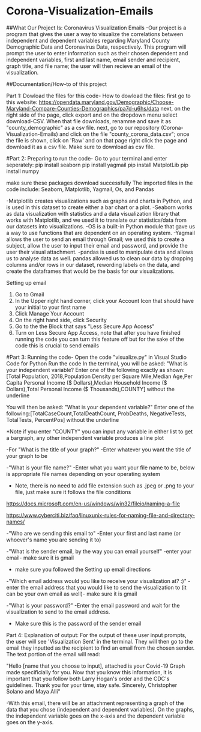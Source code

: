 # Corona-Visualization-Emails
##What Our Project Is: Coronavirus Visualization Emails 
-Our project is a program that gives the user a way to visualize the correlations between independent and dependent variables regarding Maryland County Demographic Data and Coronavirus Data, respectively. This program will prompt the user to enter information such as their chosen dependent and independent variables, first and last name, email sender and recipient, graph title, and file name; the user will then recieve an email of the visualization. 

##Documentation/How-to of this project 

Part 1: Dowload the files for this code-
How to dowload the files:
  first go to this website: https://opendata.maryland.gov/Demographic/Choose-Maryland-Compare-Counties-Demographics/pa7d-u6hs/data
  next, on the right side of the page, click export and on the dropdown menu select download-CSV. When that file downloads, renamme and save it as "county_demographic" as a csv file.
  next, go to our repository (Corona-Visualization-Emails) and click on the file "county_corona_data.csv"; once the file is shown, click on 'Raw' and on that page right click the page and download it as a csv file. Make sure to download as csv file. 
 
#Part 2: Preparing to run the code-
Go to your terminal and enter seperately:
pip install seaborn
pip install yagmail
pip install MatplotLib 
pip install numpy

  make sure these packages download successfully 
The imported files in the code include: Seaborn, Matplotlib, Yagmail, Os, and Pandas

-Matplotlib creates visualizations such as graphs and charts in Python, and is used in this dataset to create either a bar chart or a plot. 
-Seaborn works as data visualization with statistics and a data visualization library that works with Matplotlib, and we used it to translate our statistics/data from our datasets into visualizations. 
-OS is a built-in Python module that gave us a way to use functions that are dependent on an operating system.
-Yagmail allows the user to send an email through Gmail; we used this to create a subject, allow the user to input their email and password, and provide the user their visual attachment.
-pandas is used to manipulate data and allows us to analyse data as well. pandas allowed us to clean our data by dropping columns and/or rows in our dataset, rewording labels on the data, and create the dataframes that would be the basis for our visualizations.

Setting up email 
1. Go to Gmail 
2. In the Upper right hand corner, click your Account Icon that should have your initial to your first name
3. Click Manage Your Account
4. On the right hand side, click Security 
5. Go to the the Block that says "Less Secure App Access" 
6. Turn on Less Secure App Access, note that after you have finished running the code you can turn this feature off but for the sake of the code this is crucial to send emails 


#Part 3: Running the code-
Open the code "visualize.py" in Visual Studio Code for Python 
Run the code 
In the terminal, you will be asked: "What is your independent variable?
Enter one of the following exactly as shown:[Total Population, 2018,Population Density per Square Mile,Median Age,Per Capita Personal Income ($ Dollars),Median Household Income ($ Dollars),Total Personal Income ($ Thousands),COUNTY] without the underline

You will then be asked: "What is your dependent variable?"
  Enter one of the following:[TotalCaseCount,TotalDeathCount, ProbDeaths, NegativeTests, TotalTests, PercentPos] without the underline
  
  *Note if you enter "COUNTY" you can input any variable in either list to get a bargraph, any other independent variable produces a line plot 

-For "What is the title of your graph?"
  -Enter whatever you want the title of your graph to be
  
-"What is your file name?"
  -Enter what you want your file name to be, below is appropriate file names depending on your operating system 
  - Note, there is no need to add file extension such as .jpeg or .png to your file, just make sure it follows the file conditions
 
 https://docs.microsoft.com/en-us/windows/win32/fileio/naming-a-file
  
 
 https://www.cyberciti.biz/faq/linuxunix-rules-for-naming-file-and-directory-names/
  
-"Who are we sending this email to"
  -Enter your first and last name (or whoever's name you are sending it to)
  
-"What is the sender email, by the way you can email yourself"
  -enter your email- make sure it is gmail
  - make sure you followed the Setting up email directions
  
-"Which email address would you like to receive your visualization at? :)"
  -enter the email address that you would like to send the visualization to (it can be your own email as well)- make sure it is gmail
  
-"What is your password?"
  -Enter the email password and wait for the visualization to send to the email address. 
  
  - Make sure this is the password of the sender email 
  
 Part 4: Explanation of output:
For the output of these user input prompts, the user will see 'Visualization Sent' in the terminal. They will then go to the email they inputted as the recipient to find an email from the chosen sender.
The text portion of the email will read:
 
"Hello [name that you choose to input], attached is your Covid-19 Graph made specificially for you. Now that you know this information, it is important that you follow both Larry Hogan's order and the CDC's guidelines.
Thank you for your time, stay safe.
Sincerely,
Christopher Solano and Maya Alli"

-With this email, there will be an attachment representing a graph of the data that you chose (independent and dependent variables). On the graphs, the independent variable goes on the x-axis and the dependent variable goes on the y-axis. 



  
